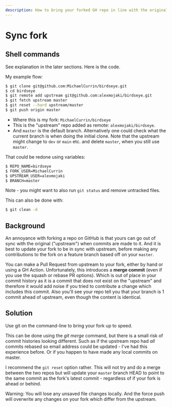 ```yaml
---
description: How to bring your forked GH repo in line with the original repo, without a merge commit
---
```

# Sync fork


## Shell commands

See explanation in the later sections. Here is the code.

My example flow:

```sh
$ git clone git@github.com:MichaelCurrin/birdseye.git
$ cd birdseye
$ git remote add upstream git@github.com:alexmojaki/birdseye.git
$ git fetch upstream master
$ git reset --hard upstream/master
$ git push origin master
```

- Where this is my fork: `MichaelCurrin/birdseye`
- This is the "upstream" repo added as remote: `alexmojaki/birdseye`.
- And `master` is the default branch. Alternatively one could check what the current branch is when doing the initial clone. Note that the upstream might change to `dev` or `main` etc. and delete `master`, when you still use `master`.

That could be redone using variables:

```sh
$ REPO_NAME=birdseye
$ FORK_USER=MichaelCurrin
$ UPSTREAM_USER=alexmojaki
$ BRANCH=master
```

Note - you might want to also run `git status` and remove untracked files.

This can also be done with:

```sh
$ git clean -d
```


## Background

An annoyance with forking a repo on GitHub is that yours can go out of sync with the original ("upstream") when commits are made to it. And it is best to update your fork to be in sync with upstream, before making any contributions to the fork on a feature branch based off on your `master`.

You can make a Pull Request from upstream to your fork, either by hand or using a GH Action. Unfortunately, this introduces a **merge commit** (even if you use the squash or rebase PR options). Which is out of place in your commit history as it is a commit that does not exist on the "upstream" and therefore it would add noise if you tried to contribute a change which includes this commit. Also you'll see your repo tell you that your branch is 1 commit ahead of upstream, even though the content is identical.


## Solution

Use git on the command-line to bring your fork up to speed.

This can be done using the _git merge_ command, but there is a small risk of commit histories looking different. Such as if the upstream repo had _all_ commits rebased so email address could be updated - I've had this experience before. Or if you happen to have made any local commits on master.

I recommend the `git reset` option rather. This will not try and do a merge between the two repos but will update your `master` branch HEAD to point to the same commit as the fork's latest commit - regardless of if your fork is ahead or behind.

Warning: You will lose any unsaved file changes locally. And the force push will overwrite any changes on your fork which differ from the upstream.
